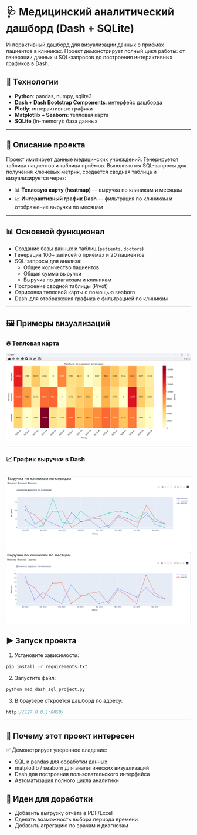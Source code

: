 # 🩺 Медицинский аналитический дашборд (Dash + SQLite)

Интерактивный дашборд для визуализации данных о приёмах пациентов в клиниках. Проект демонстрирует полный цикл работы: от генерации данных и SQL-запросов до построения интерактивных графиков в Dash.

## 🔧 Технологии

- **Python**: pandas, numpy, sqlite3
- **Dash + Dash Bootstrap Components**: интерфейс дашборда
- **Plotly**: интерактивные графики
- **Matplotlib + Seaborn**: тепловая карта
- **SQLite** (in-memory): база данных

---

## 📌 Описание проекта

Проект имитирует данные медицинских учреждений. Генерируется таблица пациентов и таблица приёмов. Выполняются SQL-запросы для получения ключевых метрик, создаётся сводная таблица и визуализируется через:

- 📊 **Тепловую карту (heatmap)** — выручка по клиникам и месяцам
- 📈 **Интерактивный график Dash** — фильтрация по клиникам и отображение выручки по месяцам

---

## 📊 Основной функционал

- Создание базы данных и таблиц (`patients`, `doctors`)
- Генерация 100+ записей о приёмах и 20 пациентов
- SQL-запросы для анализа:
  - Общее количество пациентов
  - Общая сумма выручки
  - Выручка по диагнозам и клиникам
- Построение сводной таблицы (Pivot)
- Отрисовка тепловой карты с помощью seaborn
- Dash-для отображения графика с фильтрацией по клиникам

---

## 🖼️ Примеры визуализаций

### 🔥 Тепловая карта

![Heatmap по клиникам](screenshots/heatmap.png)

---

### 📈 График выручки в Dash

![Интерактивный график](screenshots/dashboard1.png)
![Интерактивный график](screenshots/dashboard2.png)
---

## ▶️ Запуск проекта

1. Установите зависимости:
```bash
pip install -r requirements.txt
```
2. Запустите файл:
```bash
python med_dash_sql_project.py
```
3. В браузере откроется дашборд по адресу:
```cpp
http://127.0.0.1:8050/
```
---

## 🔎 Почему этот проект интересен
✅ Демонстрирует уверенное владение:

- SQL и pandas для обработки данных
- matplotlib / seaborn для аналитических визуализаций
- Dash для построения пользовательского интерфейса
- Автоматизация полного цикла аналитики

## 📌 Идеи для доработки
- Добавить выгрузку отчёта в PDF/Excel
- Сделать возможность выбора периода времени
- Добавить агрегацию по врачам и диагнозам

